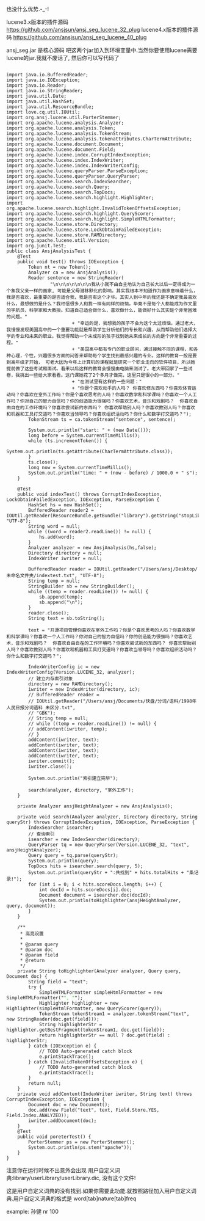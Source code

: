也没什么优势.-_-!

lucene3.x版本的插件源码
https://github.com/ansjsun/ansj_seg_lucene_32_plug
lucene4.x版本的插件源码
https://github.com/ansjsun/ansj_seg_lucene_40_plug


ansj_seg.jar 是核心源码
吧这两个jar加入到环境变量中.当然你要使用lucene需要lucene的jar.我就不废话了,
然后你可以写代码了
<pre><code>
import java.io.BufferedReader;
import java.io.IOException;
import java.io.Reader;
import java.io.StringReader;
import java.util.Date;
import java.util.HashSet;
import java.util.ResourceBundle;
import love.cq.util.IOUtil;
import org.ansj.lucene.util.PorterStemmer;
import org.apache.lucene.analysis.Analyzer;
import org.apache.lucene.analysis.Token;
import org.apache.lucene.analysis.TokenStream;
import org.apache.lucene.analysis.tokenattributes.CharTermAttribute;
import org.apache.lucene.document.Document;
import org.apache.lucene.document.Field;
import org.apache.lucene.index.CorruptIndexException;
import org.apache.lucene.index.IndexWriter;
import org.apache.lucene.index.IndexWriterConfig;
import org.apache.lucene.queryParser.ParseException;
import org.apache.lucene.queryParser.QueryParser;
import org.apache.lucene.search.IndexSearcher;
import org.apache.lucene.search.Query;
import org.apache.lucene.search.TopDocs;
import org.apache.lucene.search.highlight.Highlighter;
import org.apache.lucene.search.highlight.InvalidTokenOffsetsException;
import org.apache.lucene.search.highlight.QueryScorer;
import org.apache.lucene.search.highlight.SimpleHTMLFormatter;
import org.apache.lucene.store.Directory;
import org.apache.lucene.store.LockObtainFailedException;
import org.apache.lucene.store.RAMDirectory;
import org.apache.lucene.util.Version;
import org.junit.Test;
public class AnsjAnalysisTest {
	@Test
	public void test() throws IOException {
		Token nt = new Token();
		Analyzer ca = new AnsjAnalysis();
		Reader sentence = new StringReader(
				"\n\n\n\n\n\n\n我从小就不由自主地认为自己长大以后一定得成为一个象我父亲一样的画家, 可能是父母潜移默化的影响。其实我根本不知道作为画家意味着什么，我是否喜欢，最重要的是否适合我，我是否有这个才华。其实人到中年的我还是不确定我最喜欢什么，最想做的是什么？我相信很多人和我一样有同样的烦恼。毕竟不是每个人都能成为作文里的宇航员，科学家和大教授。知道自己适合做什么，喜欢做什么，能做好什么其实是个非常困难的问题。"
						+ "幸运的是，我想我的孩子不会为这个太过烦恼。通过老大，我慢慢发现美国高中的一个重要功能就是帮助学生分析他们的专长和兴趣，从而帮助他们选择大学的专业和未来的职业。我觉得帮助一个未成形的孩子找到她未来成长的方向是个非常重要的过程。"
						+ "美国高中都有专门的职业顾问，通过接触不同的课程，和各种心理，个性，兴趣很多方面的问答来帮助每个学生找到最感兴趣的专业。这样的教育一般是要到高年级才开始， 可老大因为今年上计算机的课程就是研究一个职业走向的软件项目，所以她提前做了这些考试和面试。看来以后这样的教育会慢慢由电脑来测试了。老大带回家了一些试卷，我挑出一些给大家看看。这门课她花了2个多月才做完，这里只是很小的一部分。"
						+ "在测试里有这样的一些问题："
						+ "你是个喜欢动手的人吗？ 你喜欢修东西吗？你喜欢体育运动吗？你喜欢在室外工作吗？你是个喜欢思考的人吗？你喜欢数学和科学课吗？你喜欢一个人工作吗？你对自己的智力自信吗？你的创造能力很强吗？你喜欢艺术，音乐和戏剧吗？  你喜欢自由自在的工作环境吗？你喜欢尝试新的东西吗？ 你喜欢帮助别人吗？你喜欢教别人吗？你喜欢和机器和工具打交道吗？你喜欢当领导吗？你喜欢组织活动吗？你什么和数字打交道吗？");
		TokenStream ts = ca.tokenStream("sentence", sentence);

		System.out.println("start: " + (new Date()));
		long before = System.currentTimeMillis();
		while (ts.incrementToken()) {
			System.out.println(ts.getAttribute(CharTermAttribute.class));
		}
		ts.close();
		long now = System.currentTimeMillis();
		System.out.println("time: " + (now - before) / 1000.0 + " s");
	}

	@Test
	public void indexTest() throws CorruptIndexException, LockObtainFailedException, IOException, ParseException {
		HashSet<String> hs = new HashSet<String>();
		BufferedReader reader2 = IOUtil.getReader(ResourceBundle.getBundle("library").getString("stopLibrary"), "UTF-8");
		String word = null;
		while ((word = reader2.readLine()) != null) {
			hs.add(word);
		}
		Analyzer analyzer = new AnsjAnalysis(hs,false);
		Directory directory = null;
		IndexWriter iwriter = null;

		BufferedReader reader = IOUtil.getReader("/Users/ansj/Desktop/未命名文件夹/indextest.txt", "UTF-8");
		String temp = null;
		StringBuilder sb = new StringBuilder();
		while ((temp = reader.readLine()) != null) {
			sb.append(temp);
			sb.append("\n");
		}
		reader.close();
		String text = sb.toString();

		text = "开源项目管理你喜欢在室外工作吗？你是个喜欢思考的人吗？你喜欢数学和科学课吗？你喜欢一个人工作吗？你对自己的智力自信吗？你的创造能力很强吗？你喜欢艺术，音乐和戏剧吗？  你喜欢自由自在的工作环境吗？你喜欢尝试新的东西吗？ 你喜欢帮助别人吗？你喜欢教别人吗？你喜欢和机器和工具打交道吗？你喜欢当领导吗？你喜欢组织活动吗？你什么和数字打交道吗？";

		IndexWriterConfig ic = new IndexWriterConfig(Version.LUCENE_32, analyzer);
		// 建立内存索引对象
		directory = new RAMDirectory();
		iwriter = new IndexWriter(directory, ic);
		// BufferedReader reader =
		// IOUtil.getReader("/Users/ansj/Documents/快盘/分词/语料/1998年人民日报分词语料_未区分.txt",
		// "GBK");
		// String temp = null;
		// while ((temp = reader.readLine()) != null) {
		// addContent(iwriter, temp);
		// }
		addContent(iwriter, text);
		addContent(iwriter, text);
		addContent(iwriter, text);
		addContent(iwriter, text);
		iwriter.commit();
		iwriter.close();

		System.out.println("索引建立完毕");

		search(analyzer, directory, "室外工作");
	}

	private Analyzer ansjHeightAnalyzer = new AnsjAnalysis();

	private void search(Analyzer analyzer, Directory directory, String queryStr) throws CorruptIndexException, IOException, ParseException {
		IndexSearcher isearcher;
		// 查询索引
		isearcher = new IndexSearcher(directory);
		QueryParser tq = new QueryParser(Version.LUCENE_32, "text", ansjHeightAnalyzer);
		Query query = tq.parse(queryStr);
		System.out.println(query);
		TopDocs hits = isearcher.search(query, 5);
		System.out.println(queryStr + ":共找到" + hits.totalHits + "条记录!");
		for (int i = 0; i < hits.scoreDocs.length; i++) {
			int docId = hits.scoreDocs[i].doc;
			Document document = isearcher.doc(docId);
			System.out.println(toHighlighter(ansjHeightAnalyzer, query, document));
		}
	}

	/**
	 * 高亮设置
	 * 
	 * @param query
	 * @param doc
	 * @param field
	 * @return
	 */
	private String toHighlighter(Analyzer analyzer, Query query, Document doc) {
		String field = "text";
		try {
			SimpleHTMLFormatter simpleHtmlFormatter = new SimpleHTMLFormatter("<font color=\"red\">", "</font>");
			Highlighter highlighter = new Highlighter(simpleHtmlFormatter, new QueryScorer(query));
			TokenStream tokenStream1 = analyzer.tokenStream("text", new StringReader(doc.get(field)));
			String highlighterStr = highlighter.getBestFragment(tokenStream1, doc.get(field));
			return highlighterStr == null ? doc.get(field) : highlighterStr;
		} catch (IOException e) {
			// TODO Auto-generated catch block
			e.printStackTrace();
		} catch (InvalidTokenOffsetsException e) {
			// TODO Auto-generated catch block
			e.printStackTrace();
		}
		return null;
	}
	private void addContent(IndexWriter iwriter, String text) throws CorruptIndexException, IOException {
		Document doc = new Document();
		doc.add(new Field("text", text, Field.Store.YES, Field.Index.ANALYZED));
		iwriter.addDocument(doc);
	}
	@Test
	public void poreterTest() {
		PorterStemmer ps = new PorterStemmer();
		System.out.println(ps.stem("apache"));
	}
}
</pre></code>
注意你在运行时候不出意外会出现 <red>用户自定义词典:library/userLibrary/userLibrary.dic, 没有这个文件!</red>

这是用户自定义词典的没有找到.如果你需要此功能.就按照路径加入用户自定义词典.用户自定义词典的格式是 word[tab]nature[tab]freq

example: 孙健	nr	100